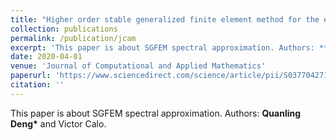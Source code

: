 ```yaml
---
title: "Higher order stable generalized finite element method for the elliptic eigenvalue problem with an interface in 1D"
collection: publications
permalink: /publication/jcam
excerpt: 'This paper is about SGFEM spectral approximation. Authors: **Quanling Deng\*** and Victor Calo.'
date: 2020-04-01
venue: 'Journal of Computational and Applied Mathematics'
paperurl: 'https://www.sciencedirect.com/science/article/pii/S0377042719305631'
citation: ''
---
```

This paper is about SGFEM spectral approximation. Authors: **Quanling Deng\*** and Victor Calo.
